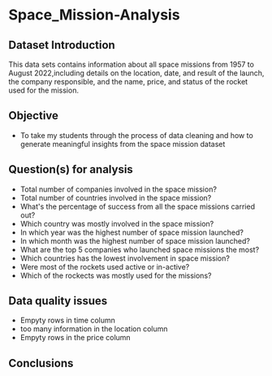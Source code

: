 # Space_Mission-Analysis
## Dataset Introduction
This data sets contains information about all space missions from 1957 to August 2022,including details on the location, date, and result of the launch, the company responsible, and the name, price, and status of the rocket used for the mission.
## Objective
- To take my students through the process of data cleaning and how to generate meaningful insights from the space mission dataset
## Question(s) for analysis
- Total number of companies involved in the space mission?
- Total number of countries involved in the space mission?
- What's the percentage of success from all the space missions carried out?
- Which country was mostly involved in the space mission?
- In which year was the highest number of space mission launched?
- In which month was the highest number of space mission launched?
- What are the top 5 companies who launched space missions the most?
- Which countries has the lowest involvement in space mission?
- Were most of the rockets used active or in-active?
- Which of the rockects was mostly used for the missions?
## Data quality issues
- Empyty rows in time column
- too many information in the location column
- Empyty rows in the price column
## Conclusions

